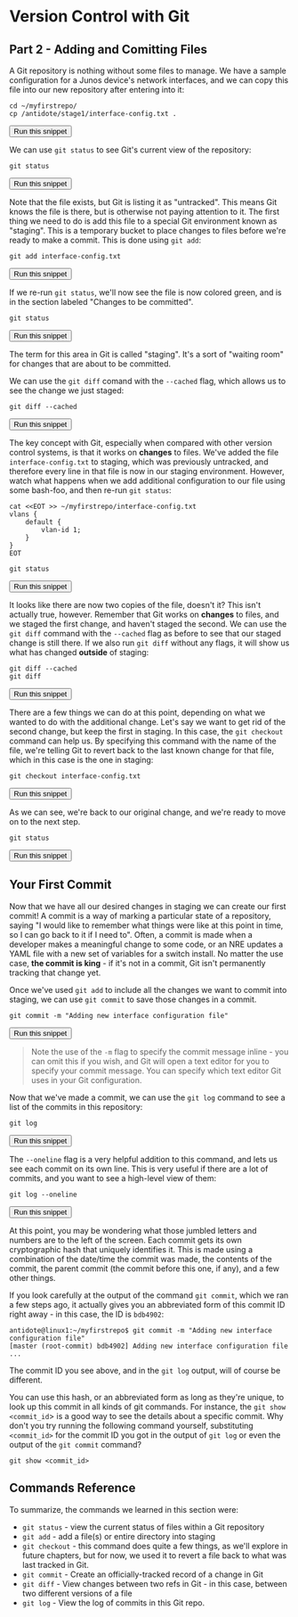 # Version Control with Git
## Part 2 - Adding and Comitting Files

A Git repository is nothing without some files to manage. We have a sample configuration for a Junos device's
network interfaces, and we can copy this file into our new repository after entering into it:


```
cd ~/myfirstrepo/
cp /antidote/stage1/interface-config.txt .
```
<button type="button" class="btn btn-primary btn-sm" onclick="runSnippetInTab('linux1', this)">Run this snippet</button>

We can use `git status` to see Git's current view of the repository:

```
git status
```
<button type="button" class="btn btn-primary btn-sm" onclick="runSnippetInTab('linux1', this)">Run this snippet</button>

Note that the file exists, but Git is listing it as "untracked". This means Git knows the file is there, but is otherwise not paying attention to it. The first thing we need to do is add this file to a special Git environment known as "staging". This is a temporary bucket to place changes to files before we're ready to make a commit. This is done using `git add`:

```
git add interface-config.txt
```
<button type="button" class="btn btn-primary btn-sm" onclick="runSnippetInTab('linux1', this)">Run this snippet</button>

If we re-run `git status`, we'll now see the file is now colored green, and is in the section labeled "Changes to be committed".

```
git status
```
<button type="button" class="btn btn-primary btn-sm" onclick="runSnippetInTab('linux1', this)">Run this snippet</button>

The term for this area in Git is called "staging". It's a sort of "waiting room" for changes that are about to be committed.

We can use the `git diff` comand with the `--cached` flag, which allows us to see the change we just staged:

```
git diff --cached
```
<button type="button" class="btn btn-primary btn-sm" onclick="runSnippetInTab('linux1', this)">Run this snippet</button>

The key concept with Git, especially when compared with other version control systems, is that it works on **changes** to files. We've added the file `interface-config.txt` to staging, which was previously untracked, and therefore every line in that file is now in our staging environment. However, watch what happens when we add additional configuration to our file using some bash-foo, and then re-run `git status`:

```
cat <<EOT >> ~/myfirstrepo/interface-config.txt
vlans {
    default {
        vlan-id 1;
    }
}
EOT

git status
```
<button type="button" class="btn btn-primary btn-sm" onclick="runSnippetInTab('linux1', this)">Run this snippet</button>

It looks like there are now two copies of the file, doesn't it? This isn't actually true, however. Remember that Git works on **changes** to files, and we staged the first change, and haven't staged the second. We can use the `git diff` command with the `--cached` flag as before to see that our staged change is still there. If we also run `git diff` without any flags, it will show us what has changed **outside** of staging:

```
git diff --cached
git diff
```
<button type="button" class="btn btn-primary btn-sm" onclick="runSnippetInTab('linux1', this)">Run this snippet</button>

There are a few things we can do at this point, depending on what we wanted to do with the additional change. Let's say we want to get rid of the second change, but keep the first in staging. In this case, the `git checkout` command can help us. By specifying this command with the name of the file, we're telling Git to revert back to the last known change for that file, which in this case is the one in staging:

```
git checkout interface-config.txt
```
<button type="button" class="btn btn-primary btn-sm" onclick="runSnippetInTab('linux1', this)">Run this snippet</button>

As we can see, we're back to our original change, and we're ready to move on to the next step.

```
git status
```
<button type="button" class="btn btn-primary btn-sm" onclick="runSnippetInTab('linux1', this)">Run this snippet</button>

## Your First Commit

Now that we have all our desired changes in staging we can create our first commit! A commit is a way of marking a particular state of a repository, saying "I would like to remember what things were like at this point in time, so I can go back to it if I need to". Often, a commit is made when a developer makes a meaningful change to some code, or an NRE updates a YAML file with a new set of variables for a switch install. No matter the use case, **the commit is king** - if it's not in a commit, Git isn't permanently tracking that change yet.

Once we've used `git add` to include all the changes we want to commit into staging, we can use `git commit` to save those changes in a commit.

```
git commit -m "Adding new interface configuration file"
```
<button type="button" class="btn btn-primary btn-sm" onclick="runSnippetInTab('linux1', this)">Run this snippet</button>

> Note the use of the `-m` flag to specify the commit message inline - you can omit this if you wish, and Git will open a text editor for you to specify your commit message. You can specify which text editor Git uses in your Git configuration.

Now that we've made a commit, we can use the `git log` command to see a list of the commits in this repository:

```
git log
```
<button type="button" class="btn btn-primary btn-sm" onclick="runSnippetInTab('linux1', this)">Run this snippet</button>

The `--oneline` flag is a very helpful addition to this command, and lets us see each commit on its own line. This is very
useful if there are a lot of commits, and you want to see a high-level view of them:

```
git log --oneline
```
<button type="button" class="btn btn-primary btn-sm" onclick="runSnippetInTab('linux1', this)">Run this snippet</button>

At this point, you may be wondering what those jumbled letters and numbers are to the left of the screen. Each commit gets its own cryptographic hash that uniquely identifies it. This is made using a combination of the date/time the commit was made, the contents of the commit, the parent commit (the commit before this one, if any), and a few other things.

If you look carefully at the output of the command `git commit`, which we ran a few steps ago, it actually gives you an abbreviated form of this commit ID right away - in this case, the ID is `bdb4902`:

```
antidote@linux1:~/myfirstrepo$ git commit -m "Adding new interface configuration file"
[master (root-commit) bdb4902] Adding new interface configuration file
...
```

The commit ID you see above, and in the `git log` output, will of course be different.

You can use this hash, or an abbreviated form as long as they're unique, to look up this commit in all kinds of git commands. For instance, the `git show <commit_id`> is a good way to see the details about a specific commit. Why don't you try running the following command yourself, substituting `<commit_id>` for the commit ID you got in the output of `git log` or even the output of the `git commit` command?

```
git show <commit_id>
```

## Commands Reference

To summarize, the commands we learned in this section were:

- `git status` - view the current status of files within a Git repository
- `git add` - add a file(s) or entire directory into staging
- `git checkout` - this command does quite a few things, as we'll explore in future chapters, but for now, we used it to revert a file back to what was last tracked in Git.
- `git commit` - Create an officially-tracked record of a change in Git
- `git diff` - View changes between two refs in Git - in this case, between two different versions of a file
- `git log` - View the log of commits in this Git repo.

